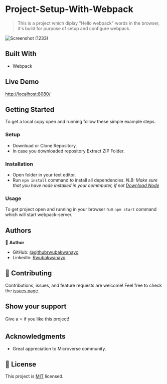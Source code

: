 # Project-Setup-With-Webpack

> This is a project which diplay "Hello webpack" words in the browser, it's build for purpose of setup and configure webpack.

![Screenshot (1233)](https://user-images.githubusercontent.com/68381641/165561226-dce4cebe-b3b8-4aca-bdf9-2e71b7a02b79.png)

## Built With

- Webpack

## Live Demo

[http://localhost:8080/](http://localhost:8080//)

## Getting Started

To get a local copy open and running follow these simple example steps.

### Setup

- Download or Clone Repository.
- In case you downloaded repository Extract ZIP Folder.

### Installation

- Open folder in your text editor.
- Run `npm install` command to install all dependencies.
  _N.B: Make sure that you have node installed in your commputer, if not [Download Node](https://nodejs.org/en/)_

### Usage

To get project open and running in your browser run `npm start` command which will start webpack-server.

## Authors

:bust_in_silhouette: **Author**

- GitHub: [@githubrwubakwanayo](https://github.com/RWUBAKWANAYO)
- LinkedIn: [Rwubakwanayo](https://www.linkedin.com/in/rwubakwanayo-olivier)

## :handshake: Contributing

Contributions, issues, and feature requests are welcome!
Feel free to check the [issues page](../../issues/).

## Show your support

Give a :star:️ if you like this project!

## Acknowledgments

- Great appreciation to Microverse community.

## :memo: License

This project is [MIT](./MIT.md) licensed.
